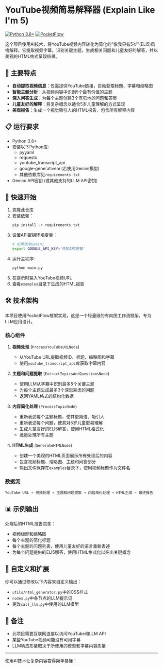 # YouTube视频简易解释器 (Explain Like I'm 5)

[![Python 3.8+](https://img.shields.io/badge/python-3.8+-blue.svg)](https://www.python.org/downloads/)
[![PocketFlow](https://img.shields.io/badge/powered%20by-PocketFlow-ff69b4.svg)](https://github.com/the-pocket/PocketFlow)

这个项目使用AI技术，将YouTube视频内容转化为简化的"像我只有5岁"(ELI5)风格解释。它提取视频字幕，识别关键主题，生成相关问题和儿童友好的解答，并以美观的HTML格式呈现结果。

## 🌟 主要特点

- **自动提取视频信息**：仅需提供YouTube链接，自动获取标题、字幕和缩略图
- **智能主题分析**：从视频内容中识别5个最有价值的主题
- **深入问答生成**：为每个主题创建3个有见地的问题和答案
- **儿童友好的解释**：将复杂概念以适合5岁儿童理解的方式呈现
- **美观报告**：生成一个视觉吸引人的HTML报告，包含所有解释内容

## 📋 运行要求

- Python 3.8+
- 安装以下Python库:
  - pyyaml
  - requests
  - youtube_transcript_api
  - google-generativeai (若使用Gemini模型)
  - 其他依赖库见`requirements.txt`
- Gemini API密钥 (或其他支持的LLM API密钥)

## 🚀 快速开始

1. 克隆此仓库
2. 安装依赖：
   ```bash
   pip install -r requirements.txt
   ```
3. 设置API密钥环境变量：
   ```bash
   # 如果使用Gemini
   export GOOGLE_API_KEY='你的API密钥'
   ```
4. 运行主程序:
   ```bash
   python main.py
   ```
5. 在提示时输入YouTube视频URL
6. 查看`examples`目录下生成的HTML报告

## 🛠️ 技术架构

本项目使用PocketFlow框架实现，这是一个轻量级的有向图工作流框架，专为LLM应用设计。

### 核心组件

1. **视频处理** (`ProcessYouTubeURLNode`)
   - 从YouTube URL提取视频ID、标题、缩略图和字幕
   - 使用`youtube_transcript_api`库获取字幕内容

2. **主题和问题提取** (`ExtractTopicsAndQuestionsNode`) 
   - 使用LLM从字幕中识别最多5个关键主题
   - 为每个主题生成最多3个深思熟虑的问题
   - 返回YAML格式的结构化数据

3. **内容简化处理** (`ProcessTopicNode`)
   - 重新表述每个主题标题，使其更简洁、吸引人
   - 重新表述每个问题，使其对5岁儿童更易理解
   - 生成儿童友好的ELI5解答，使用HTML格式化
   - 批量处理所有主题

4. **HTML生成** (`GenerateHTMLNode`)
   - 创建一个美观的HTML页面展示所有处理后的内容
   - 包含视频标题、缩略图、主题和问答部分
   - 输出文件保存在`examples`目录下，使用视频标题作为文件名

### 数据流

```
YouTube URL → 视频处理 → 主题和问题提取 → 内容简化处理 → HTML生成 → 最终报告
```

## 📊 示例输出

处理后的HTML报告包含：

- 视频标题和缩略图
- 每个主题的简化标题
- 每个主题的问题列表，使用儿童友好的语言重新表述
- 为每个问题提供的ELI5解答，使用HTML格式化以突出关键概念

## 🔧 自定义和扩展

你可以通过修改以下内容来自定义输出：

- `utils/html_generator.py`中的CSS样式
- `nodes.py`中各节点的LLM提示词
- 更改`call_llm.py`中使用的LLM模型

## 📝 备注

- 此项目需要互联网连接以访问YouTube和LLM API
- 某些YouTube视频可能没有可用字幕
- LLM响应质量取决于所使用的模型和字幕内容质量

---

使用AI技术让复杂内容变得简单易懂！
